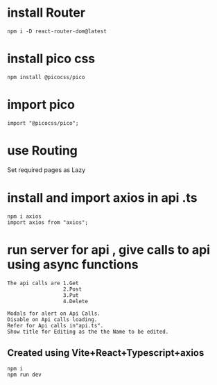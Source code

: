 # install Router

    npm i -D react-router-dom@latest

# install pico css

    npm install @picocss/pico

# import pico

    import "@picocss/pico";

# use Routing

Set required pages as Lazy

# install and import axios in api .ts

    npm i axios
    import axios from "axios";

# run server for api , give calls to api using async functions

    The api calls are 1.Get
                      2.Post
                      3.Put
                      4.Delete

    Modals for alert on Api Calls.
    Disable on Api calls loading.
    Refer for Api calls in"api.ts".
    Show title for Editing as the the Name to be edited.

## Created using Vite+React+Typescript+axios

    npm i
    npm run dev
